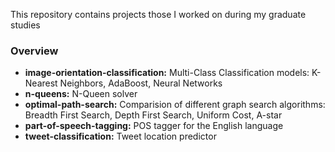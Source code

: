 This repository contains projects those I worked on during my graduate studies

### Overview ###

* **image-orientation-classification:** Multi-Class Classification models: K-Nearest Neighbors, AdaBoost, Neural Networks 
* **n-queens:** N-Queen solver
* **optimal-path-search:** Comparision of different graph search algorithms: Breadth First Search, Depth First Search, Uniform Cost, A-star
* **part-of-speech-tagging:** POS tagger for the English language
* **tweet-classification:** Tweet location predictor